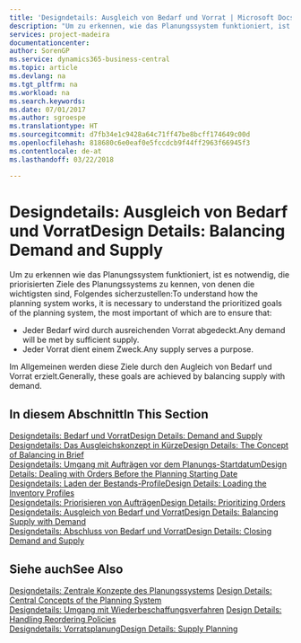 ```yaml
---
title: 'Designdetails: Ausgleich von Bedarf und Vorrat | Microsoft Docs'
description: "Um zu erkennen, wie das Planungssystem funktioniert, ist es erforderlich, die priorisierten Ziele des Planungssystems zu kennen. Die wichtigsten davon sind, sicherzustellen, dass jeglicher Bedarf durch genügenden Vorrat befriedigt wird und jeder Vorrat einem Zweck dient."
services: project-madeira
documentationcenter: 
author: SorenGP
ms.service: dynamics365-business-central
ms.topic: article
ms.devlang: na
ms.tgt_pltfrm: na
ms.workload: na
ms.search.keywords: 
ms.date: 07/01/2017
ms.author: sgroespe
ms.translationtype: HT
ms.sourcegitcommit: d7fb34e1c9428a64c71ff47be8bcff174649c00d
ms.openlocfilehash: 818680c6e0eaf0e5fccdcb9f44ff2963f66945f3
ms.contentlocale: de-at
ms.lasthandoff: 03/22/2018

---
```

# <a name="design-details-balancing-demand-and-supply"></a><span data-ttu-id="a0850-103">Designdetails: Ausgleich von Bedarf und Vorrat</span><span class="sxs-lookup"><span data-stu-id="a0850-103">Design Details: Balancing Demand and Supply</span></span>
<span data-ttu-id="a0850-104">Um zu erkennen wie das Planungssystem funktioniert, ist es notwendig, die priorisierten Ziele des Planungssystems zu kennen, von denen die wichtigsten sind, Folgendes sicherzustellen:</span><span class="sxs-lookup"><span data-stu-id="a0850-104">To understand how the planning system works, it is necessary to understand the prioritized goals of the planning system, the most important of which are to ensure that:</span></span>  

- <span data-ttu-id="a0850-105">Jeder Bedarf wird durch ausreichenden Vorrat abgedeckt.</span><span class="sxs-lookup"><span data-stu-id="a0850-105">Any demand will be met by sufficient supply.</span></span>  
- <span data-ttu-id="a0850-106">Jeder Vorrat dient einem Zweck.</span><span class="sxs-lookup"><span data-stu-id="a0850-106">Any supply serves a purpose.</span></span>  

 <span data-ttu-id="a0850-107">Im Allgemeinen werden diese Ziele durch den Augleich von Bedarf und Vorrat erzielt.</span><span class="sxs-lookup"><span data-stu-id="a0850-107">Generally, these goals are achieved by balancing supply with demand.</span></span>  

## <a name="in-this-section"></a><span data-ttu-id="a0850-108">In diesem Abschnitt</span><span class="sxs-lookup"><span data-stu-id="a0850-108">In This Section</span></span>  
[<span data-ttu-id="a0850-109">Designdetails: Bedarf und Vorrat</span><span class="sxs-lookup"><span data-stu-id="a0850-109">Design Details: Demand and Supply</span></span>](design-details-demand-and-supply.md)  
[<span data-ttu-id="a0850-110">Designdetails: Das Ausgleichskonzept in Kürze</span><span class="sxs-lookup"><span data-stu-id="a0850-110">Design Details: The Concept of Balancing in Brief</span></span>](design-details-the-concept-of-balancing-in-brief.md)  
[<span data-ttu-id="a0850-111">Designdetails: Umgang mit Aufträgen vor dem Planungs-Startdatum</span><span class="sxs-lookup"><span data-stu-id="a0850-111">Design Details: Dealing with Orders Before the Planning Starting Date</span></span>](design-details-dealing-with-orders-before-the-planning-starting-date.md)  
[<span data-ttu-id="a0850-112">Designdetails: Laden der Bestands-Profile</span><span class="sxs-lookup"><span data-stu-id="a0850-112">Design Details: Loading the Inventory Profiles</span></span>](design-details-loading-the-inventory-profiles.md)  
[<span data-ttu-id="a0850-113">Designdetails: Priorisieren von Aufträgen</span><span class="sxs-lookup"><span data-stu-id="a0850-113">Design Details: Prioritizing Orders</span></span>](design-details-prioritizing-orders.md)  
[<span data-ttu-id="a0850-114">Designdetails: Ausgleich von Bedarf und Vorrat</span><span class="sxs-lookup"><span data-stu-id="a0850-114">Design Details: Balancing Supply with Demand</span></span>](design-details-balancing-supply-with-demand.md)  
[<span data-ttu-id="a0850-115">Designdetails: Abschluss von Bedarf und Vorrat</span><span class="sxs-lookup"><span data-stu-id="a0850-115">Design Details: Closing Demand and Supply</span></span>](design-details-closing-demand-and-supply.md)  

## <a name="see-also"></a><span data-ttu-id="a0850-116">Siehe auch</span><span class="sxs-lookup"><span data-stu-id="a0850-116">See Also</span></span>  
 <span data-ttu-id="a0850-117">[Designdetails: Zentrale Konzepte des Planungssystems](design-details-central-concepts-of-the-planning-system.md) </span><span class="sxs-lookup"><span data-stu-id="a0850-117">[Design Details: Central Concepts of the Planning System](design-details-central-concepts-of-the-planning-system.md) </span></span>  
 <span data-ttu-id="a0850-118">[Designdetails: Umgang mit Wiederbeschaffungsverfahren](design-details-handling-reordering-policies.md) </span><span class="sxs-lookup"><span data-stu-id="a0850-118">[Design Details: Handling Reordering Policies](design-details-handling-reordering-policies.md) </span></span>  
 [<span data-ttu-id="a0850-119">Designdetails: Vorratsplanung</span><span class="sxs-lookup"><span data-stu-id="a0850-119">Design Details: Supply Planning</span></span>](design-details-supply-planning.md)

